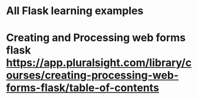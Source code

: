 # All Flask learning examples
# Creating and Processing web forms flask https://app.pluralsight.com/library/courses/creating-processing-web-forms-flask/table-of-contents
